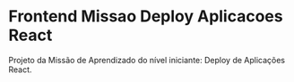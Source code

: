 # Frontend Missao Deploy Aplicacoes React
Projeto da Missão de Aprendizado do nível iniciante: Deploy de Aplicações React.
